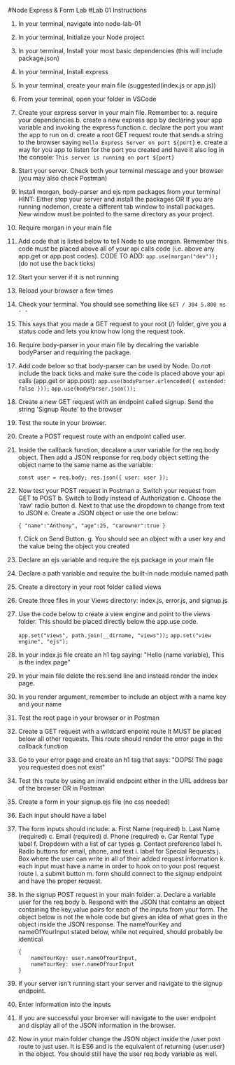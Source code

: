 #Node Express & Form Lab
#Lab 01 Instructions

1.  In your terminal, navigate into node-lab-01
2.  In your terminal, Initialize your Node project
3.  In your terminal, Install your most basic dependencies (this will include
    package.json)
4.  In your terminal, Install express
5.  In your terminal, create your main file (suggested(index.js or app.js))
6.  From your terminal, open your folder in VSCode
7.  Create your express server in your main file. Remember to:
    a. require your dependencies
    b. create a new express app by declaring your app variable and invoking the
    express function
    c. declare the port you want the app to run on
    d. create a root GET request route that sends a string to the browser saying `Hello Express Server on port ${port}`
    e. create a way for you app to listen for the port you created and have it also log in the console: `This server is running on port ${port}`

8.  Start your server. Check both your terminal
    message and your browser (you may also check Postman)
9.  Install morgan, body-parser and ejs npm packages from your terminal
    HINT:
    Either stop your server and install the packages
    OR
    If you are running nodemon, create a different tab window to install packages.
    New window must be pointed to the same directory as your project.
10. Require morgan in your main file
11. Add code that is listed below to tell Node to use morgan. Remember this code must
    be placed above all of your api calls code (i.e. above any app.get or app.post
    codes).
    CODE TO ADD: `app.use(morgan("dev"));` (do not use the back ticks)
12. Start your server if it is not running
13. Reload your browser a few times
14. Check your terminal. You should see something like
    `GET / 304 5.800 ms - -`
15. This says that you made a GET request to your root (/) folder, give you a status
    code and lets you know how long the request took.
16. Require body-parser in your main file by decalring the variable bodyParser and
    requiring the package.
17. Add code below so that body-parser can be used by Node.
    Do not include the back ticks and make sure the code is placed above your api calls (app.get or app.post):
    `app.use(bodyParser.urlencoded({ extended: false }));`
    `app.use(bodyParser.json());`
18. Create a new GET request with an endpoint called signup. Send the string 'Signup
    Route' to the browser
19. Test the route in your browser.
20. Create a POST request route with an endpoint called user.
21. Inside the callback function, decalare a user variable for the req.body object.
    Then add a JSON response for req.body object setting the object name to the same name as the variable:

    `const user = req.body; res.json({ user: user });`

22. Now test your POST request in Postman
    a. Switch your request from GET to POST
    b. Switch to Body instead of Authorization
    c. Choose the 'raw' radio button
    d. Next to that use the dropdown to change from text to JSON
    e. Create a JSON object or use the one below:

    `{ "name":"Anthony", "age":25, "carowner":true }`

    f. Click on Send Button.
    g. You should see an object with a user key and the value being the object you
    created

23. Declare an ejs variable and require the ejs package in your main file
24. Declare a path variable and require the built-in node module named path
25. Create a directory in your root folder called views
26. Create three files in your Views directory: index.js, error.js, and signup.js
27. Use the code below to create a view engine and point to the views folder.
    This should be placed directly below the app.use code.

    `app.set("views", path.join(__dirname, "views"));`
    `app.set("view engine", "ejs");`

28. In your index.js file create an h1 tag saying:
    "Hello (name variable), This is the index page"
29. In your main file delete the res.send line and instead render the index page.
30. In you render argument, remember to include an object with a name key and your name
31. Test the root page in your browser or in Postman
32. Create a GET request with a wildcard enpoint route
    It MUST be placed below all other requests.
    This route should render the error page in the callback function
33. Go to your error page and create an h1 tag that says:
    "OOPS! The page you requested does not exist"
34. Test this route by using an invalid endpoint either
    in the URL address bar of the browser OR in Postman
35. Create a form in your signup.ejs file (no css needed)
36. Each input should have a label

37. The form inputs should include:
    a. First Name (required)
    b. Last Name (required)
    c. Email (required)
    d. Phone (required)
    e. Car Rental Type label
    f. Dropdown with a list of car types
    g. Contact preference label
    h. Radio buttons for email, phone, and text
    i. label for Special Requests
    j. Box where the user can write in all of their added request information
    k. each input must have a name in order to hook on to your post request route
    l. a submit button
    m. form should connect to the signup endpoint and have the proper request.
38. In the signup POST request in your main folder:
    a. Declare a variable user for the req.body
    b. Respond with the JSON that contains an object containing the key,value pairs for each of the inputs from your form. The object below is not the whole code but gives an idea of what goes in the object inside the JSON response. The nameYourKey and nameOfYourInput stated below, while not required, should probably be identical

        {
            nameYourKey: user.nameOfYourInput,
            nameYourKey: user.nameOfYourInput
        }

39. If your server isn't running start your server and navigate to the signup endpoint.
40. Enter information into the inputs
41. If you are successful your browser will navigate to the user endpoint and display all of the JSON information in the browser.
42. Now in your main folder change the JSON object inside the /user post route to just user.
    It is ES6 and is the equivalent of returning {user:user} in the object. You should still have
    the user req.body variable as well.
